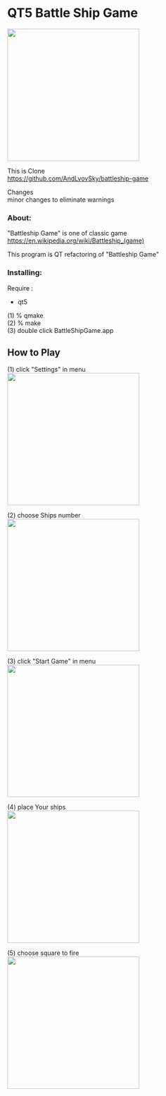 QT5 Battle Ship Game
===============

<image src="https://raw.githubusercontent.com/ohwada/MAC_cpp_Samples/master/qt5/battle_ship/screenshots/battle.png" width="300" /> <br/>

This is Clone <br/>
https://github.com/AndLvovSky/battleship-game <br/>

Changes <br/>
minor changes to eliminate warnings <br/>


### About:
"Battleship Game" is one of classic game <br/>
https://en.wikipedia.org/wiki/Battleship_(game) <br/>

This program is QT refactoring of "Battleship Game" <br/>


### Installing:
Require : <br/>
- qt5 <br/>

(1) % qmake <br/>
(2) % make <br/>
(3) double click BattleShipGame.app <br/>

## How to Play

(1) click "Settings" in menu <br/>
<image src="https://raw.githubusercontent.com/ohwada/MAC_cpp_Samples/master/qt5/battle_ship/screenshots/menu.png" width="300" /> <br/>

(2) choose Ships number <br/>
<image src="https://raw.githubusercontent.com/ohwada/MAC_cpp_Samples/master/qt5/battle_ship/screenshots/settings.png" width="300" /> <br/>

(3) click "Start Game" in menu <br/>
<image src="https://raw.githubusercontent.com/ohwada/MAC_cpp_Samples/master/qt5/battle_ship/screenshots/start.png" width="300" /> <br/>

(4) place Your ships <br/>
<image src="https://raw.githubusercontent.com/ohwada/MAC_cpp_Samples/master/qt5/battle_ship/screenshots/place.png" width="300" /> <br/>

(5) choose square to fire  <br/>
<image src="https://raw.githubusercontent.com/ohwada/MAC_cpp_Samples/master/qt5/battle_ship/screenshots/battle.png" width="300" /> <br/>


